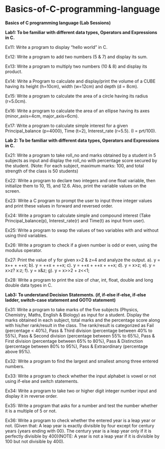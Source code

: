 # Basics-of-C-programming-language
**Basics of C programming language (Lab Sessions)**

**Lab1: To be familiar with different data types, Operators and Expressions in C.**

  Ex11: Write a program to display “hello world” in C.

  Ex12: Write a program to add two numbers (5 & 7) and display its sum.

  Ex13: Write a program to multiply two numbers (10 & 8) and display its product.

  Ex14: Write a Program to calculate and display/print the volume of a CUBE having its height (h=10cm), width (w=12cm) and depth (d = 8cm).

  Ex15: Write a program to calculate the area of a circle having its radius (r=5.0cm).

  Ex16: Write a program to calculate the area of an ellipse having its axes (minor_axis=4cm, major_axis=6cm).

  Ex17: Write a program to calculate simple interest for a given Principal_balance (p=4000), Time (t=2), Interest_rate (r=5.5). (I = p*r*t/100).
  
  
  
**Lab 2: To be familiar with different data types, Operators and Expressions in C.**


  Ex21: Write a program to take roll_no and marks obtained by a student in 5 subjects as input and display the roll_no with percentage score secured by the student.
      (Note: For each subject, maximum marks: 100, and total strength of the class is 50 students)
      
  Ex22: Write a program to declare two integers and one float variable, then initialize them to 10, 15, and 12.6. Also, print the variable values on the screen.

  Ex23: Write a C program to prompt the user to input three integer values and print these values in forward and reversed order.

  Ex24: Write a program to calculate simple and compound interest (Take Principal_balance(p), Interest_rate(r) and Time(t) as input from user).

  Ex25: Write a program to swap the values of two variables with and without using third variables.

  Ex26: Write a program to check if a given number is odd or even, using the modulus operator.

  Ex27: Print the value of y for given x=2 & z=4 and analyze the output.
            a). y = x++ + ++x;               b). y = ++x + ++x; 
            c). y = ++x + ++x + ++x;         d). y = x>z;
            e). y = x>z? x:z;                f). y = x&z; 
            g). y = x>>2 + z<<1; 

  Ex28: Write a program to print the size of char, int, float, double and long double data types in C.
  
  

**Lab3: To understand Decision Statements. (if, if-else if-else, if-else ladder, switch-case statement and GOTO statement)**

  Ex31: Write a program to take marks of the five subjects (Physics, Chemistry, Maths, English & Biology) as input for a student. Display the marks obtained in each subject, 
      total marks and the percentage score along with his/her rank/result in the class. The rank/result is categorized as Fail (percentage < 40%), Pass & Third division 
      (percentage between 40% to 55%), Pass & Second division (percentage between 55% to 65%), Pass & First division (percentage between 65% to 80%), Pass & Distinction 
      (percentage between 80% to 95%), Pass & Extraordinary (percentage above 95%). 
      
  Ex32: Write a program to find the largest and smallest among three entered numbers.

  Ex33: Write a program to check whether the input alphabet is vowel or not using if-else and switch statements.

  Ex34: Write a program to take two or higher digit integer number input and display it in reverse order.

  Ex35: Write a program that asks for a number and test the number whether it is a multiple of 5 or not.

  Ex36: Write a program to check whether the entered year is a leap year or not. (Given that: A leap year is exactly divisible by four except for century years {years ending with 00}. 
      The century year is a leap year only if it is perfectly divisible by 400)(NOTE: A year is not a leap year if it is divisible by 100 but not divisible by 400).
      
